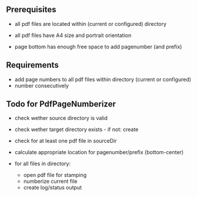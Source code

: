 ## Prerequisites

* all pdf files are located within (current or configured) directory


* all pdf files have A4 size and portrait orientation
* page bottom has enough free space to add pagenumber (and prefix)


## Requirements

* add page numbers to all pdf files within directory (current or configured)
* number consecutively


## Todo for PdfPageNumberizer

* check wether source directory is valid
* check wether target directory exists - if not: create
* check for at least one pdf file in sourceDir

* calculate appropriate location for pagenumber/prefix (bottom-center)

* for all files in directory:
    * open pdf file for stamping
    * numberize current file
    * create log/status output